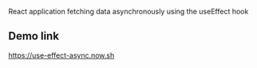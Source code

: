 React application fetching data asynchronously using the useEffect hook

## Demo link
https://use-effect-async.now.sh
